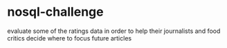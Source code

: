 # nosql-challenge
evaluate some of the ratings data in order to help their journalists and food critics decide where to focus future articles
